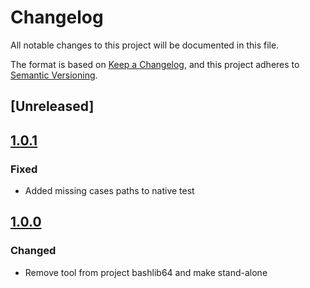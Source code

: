# Changelog

All notable changes to this project will be documented in this file.

The format is based on [Keep a Changelog](https://keepachangelog.com/en/1.0.0/),
and this project adheres to [Semantic Versioning](https://semver.org/spec/v2.0.0.html).

## [Unreleased]

## [1.0.1]

### Fixed

- Added missing cases paths to native test

## [1.0.0]

### Changed

- Remove tool from project bashlib64 and make stand-alone

[1.0.0]: https://github.com/serdigital64/testmansh/compare/1.0.1...HEAD
[1.0.1]: https://github.com/serdigital64/testmansh/compare/1.0.0...1.0.1
[1.0.0]: https://github.com/serdigital64/testmansh/releases/tag/1.0.0
